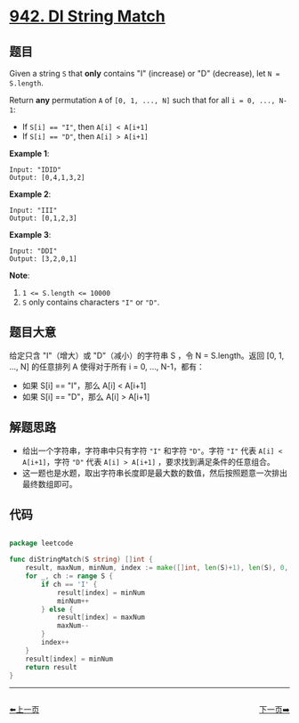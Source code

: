 # [942. DI String Match](https://leetcode.com/problems/di-string-match/)


## 题目

Given a string `S` that **only** contains "I" (increase) or "D" (decrease), let `N = S.length`.

Return **any** permutation `A` of `[0, 1, ..., N]` such that for all `i = 0, ..., N-1`:

- If `S[i] == "I"`, then `A[i] < A[i+1]`
- If `S[i] == "D"`, then `A[i] > A[i+1]`

**Example 1**:

    Input: "IDID"
    Output: [0,4,1,3,2]

**Example 2**:

    Input: "III"
    Output: [0,1,2,3]

**Example 3**:

    Input: "DDI"
    Output: [3,2,0,1]

**Note**:

1. `1 <= S.length <= 10000`
2. `S` only contains characters `"I"` or `"D"`.


## 题目大意

给定只含 "I"（增大）或 "D"（减小）的字符串 S ，令 N = S.length。返回 [0, 1, ..., N] 的任意排列 A 使得对于所有 i = 0, ..., N-1，都有：

- 如果 S[i] == "I"，那么 A[i] < A[i+1]
- 如果 S[i] == "D"，那么 A[i] > A[i+1]



## 解题思路


- 给出一个字符串，字符串中只有字符 `"I"` 和字符 `"D"`。字符 `"I"` 代表 `A[i] < A[i+1]`，字符 `"D"` 代表 `A[i] > A[i+1]` ，要求找到满足条件的任意组合。
- 这一题也是水题，取出字符串长度即是最大数的数值，然后按照题意一次排出最终数组即可。



## 代码

```go

package leetcode

func diStringMatch(S string) []int {
	result, maxNum, minNum, index := make([]int, len(S)+1), len(S), 0, 0
	for _, ch := range S {
		if ch == 'I' {
			result[index] = minNum
			minNum++
		} else {
			result[index] = maxNum
			maxNum--
		}
		index++
	}
	result[index] = minNum
	return result
}

```


----------------------------------------------
<div style="display: flex;justify-content: space-between;align-items: center;">
<p><a href="https://books.halfrost.com/leetcode/ChapterFour/0900~0999/0933.Number-of-Recent-Calls/">⬅️上一页</a></p>
<p><a href="https://books.halfrost.com/leetcode/ChapterFour/0900~0999/0946.Validate-Stack-Sequences/">下一页➡️</a></p>
</div>
